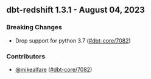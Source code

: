 ## dbt-redshift 1.3.1 - August 04, 2023

### Breaking Changes

- Drop support for python 3.7 ([#dbt-core/7082](https://github.com/dbt-labs/dbt-redshift/issues/dbt-core/7082))

### Contributors
- [@mikealfare](https://github.com/mikealfare) ([#dbt-core/7082](https://github.com/dbt-labs/dbt-redshift/issues/dbt-core/7082))

